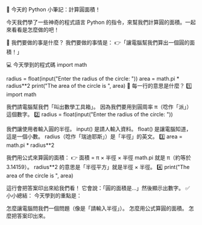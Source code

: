 🐍 今天的 Python 小筆記：計算圓面積！

今天我們學了一些神奇的程式語言 Python 的指令，來幫我們計算圓的面積。一起來看看是怎麼做的吧！

🧠 我們要做的事是什麼？
我們要做的事情是：
👉「讓電腦幫我們算出一個圓的面積！」

💻 今天學到的程式碼
import math

radius = float(input("Enter the radius of the circle: "))
area = math.pi \* radius\*\*2
print("The area of the circle is ", area)
🧩 每一行的意思是什麼？
1️⃣ import math

我們請電腦幫我們「叫出數學工具箱」。
因為我們要用到圓周率 π（唸作「派」）這個數字。
2️⃣ radius = float(input("Enter the radius of the circle: "))

我們讓使用者輸入圓的半徑。
input() 是請人輸入資料。
float() 是讓電腦知道，這是一個小數。
radius（唸作「瑞迪耶斯」）是「半徑」的英文。
3️⃣ area = math.pi \* radius\*\*2

我們用公式來算圓的面積：
👉 面積 = π × 半徑 × 半徑
math.pi 就是 π（約等於 3.14159）。
radius\*\*2 的意思是「半徑平方」就是半徑 × 半徑。
4️⃣ print("The area of the circle is ", area)

這行會把答案印出來給我們看！
它會說：「圓的面積是…」然後顯示出數字。
✅ 小小總結：
今天學到的重點是：

怎麼讓電腦問我們一個問題（像是「請輸入半徑」）。
怎麼用公式算圓的面積。
怎麼把答案印出來。
